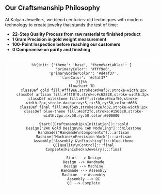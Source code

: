 

<style>
/* Light Theme */
[data-md-color-scheme="default"] h1, 
[data-md-color-scheme="default"] h2, 
[data-md-color-scheme="default"] h3, 
[data-md-color-scheme="default"] h4, 
[data-md-color-scheme="default"] h5, 
[data-md-color-scheme="default"] h6 {
    color: purple !important;
}

/* Dark Theme */
[data-md-color-scheme="slate"] h1, 
[data-md-color-scheme="slate"] h2, 
[data-md-color-scheme="slate"] h3, 
[data-md-color-scheme="slate"] h4, 
[data-md-color-scheme="slate"] h5, 
[data-md-color-scheme="slate"] h6 {
    color: rgb(245, 45, 5) !important;
}
</style>



## Our Craftsmanship Philosophy

At Kalyan Jewellers, we blend centuries-old techniques with modern technology to create jewelry that stands the test of time:

- **22-Step Quality Process from raw material to finished product**
- **1 Gram Precision in gold weight measurement**
- **100-Point Inspection before reaching our customers**
- **0 Compromise on purity and finishing**

```mermaid
%%{init: {'theme': 'base', 'themeVariables': {
  'primaryColor': '#fff9e6',
  'primaryBorderColor': '#d4af37',
  'lineColor': '#d4af37'
}}}%%
flowchart TD
  classDef gold fill:#fff9e6,stroke:#d4af37,stroke-width:2px
  classDef artisan fill:#fff0f0,stroke:#c62828,stroke-width:2px 
  classDef milestone fill:#fff,stroke:#4caf50,stroke-width:2px,stroke-dasharray:5,rx:50,ry:50,color:#666
  classDef final fill:#e8f5e9,stroke:#2e7d32,stroke-width:2px
  classDef blue-theme fill:#e3f2fd,stroke:#1565c0,stroke-width:2px,rx:50,ry:50,color:#000000

  Start([Craftsmanship\nInitiation]):::gold
  Design["24K Gold Design\n& CAD Modeling"]:::milestone
  Handmade["Handmade\nComponents"]:::artisan
  Machine["Machine\nPrecision Work"]:::artisan
  Assembly["Assembly &\nFinishing"]:::blue-theme
  QC[Quality\nControl]:::final
  Complete[Finished\nJewelry]:::final

  Start --> Design
  Design --> Handmade
  Design --> Machine
  Handmade --> Assembly
  Machine --> Assembly
  Assembly --> QC
  QC --> Complete

```
<style>/* Craftsmanship Flowchart Styling */
.mermaid {
    background: rgba(255, 255, 255, 0.1); /* Adjust transparency */
    border-radius: 8px;
    padding: 16px;
    margin: 20px 0;
    text-align: center;
    backdrop-filter: blur(5px); /* Adds a subtle blur effect */
}

.mermaid .node rect {
  rx: 6px;
  ry: 6px;
  stroke-width: 4px;
  filter: drop-shadow(0 2px 3px rgba(0,0,0,0.1));
}

.mermaid .node.gold {
  fill: #fff9e6;
  stroke: #d4af37;
}

.mermaid .node.artisan {
  fill: #fff0f0;
  stroke: #c62828;
}

.mermaid .node.final {
  fill: #e8f5e9;
  stroke: #2e7d32;
}


</style>

<style>
h1:hover, h2:hover, h3:hover h4:hover, h5:hover, h6:hover {
    opacity: 0.7; /* Dims the text when hovered */
    transition: opacity 0.3s ease-in-out;
    cursor: pointer;
}
</style>